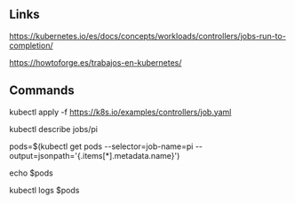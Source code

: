 ## Links

https://kubernetes.io/es/docs/concepts/workloads/controllers/jobs-run-to-completion/

https://howtoforge.es/trabajos-en-kubernetes/

## Commands

kubectl apply -f https://k8s.io/examples/controllers/job.yaml

kubectl describe jobs/pi

pods=$(kubectl get pods --selector=job-name=pi --output=jsonpath='{.items[*].metadata.name}')

echo $pods

kubectl logs $pods

